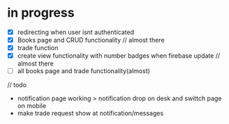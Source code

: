 # in progress

- [x] redirecting when user isnt authenticated
- [x] Books page and CRUD functionality // almost there
- [x] trade function
- [x] create view functionality with number badges when firebase update // almost there
- [ ] all books page and trade functionality(almost)

// todo

- notification page working > notification drop on desk and swittch page on mobile
- make trade request show at notification/messages
